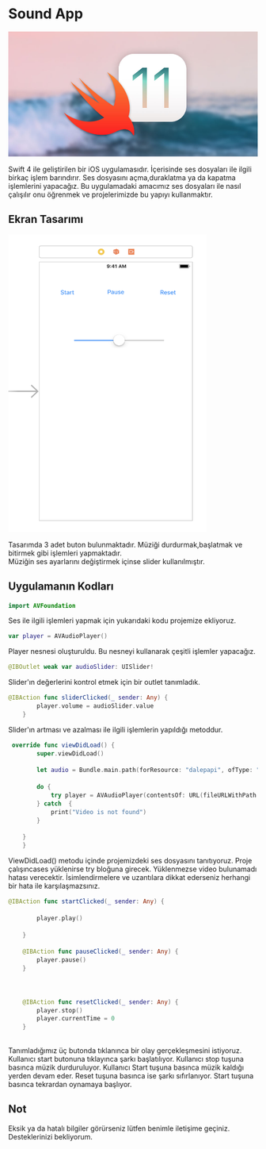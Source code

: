 # Sound App

![Screenshot](swift.jpg)

Swift 4 ile geliştirilen bir iOS uygulamasıdır. İçerisinde ses dosyaları ile ilgili birkaç işlem barındırır.
Ses dosyasını açma,duraklatma ya da kapatma işlemlerini yapacağız. Bu uygulamadaki amacımız ses dosyaları ile nasıl
çalışılır onu öğrenmek ve projelerimizde bu yapıyı kullanmaktır. <br>


## Ekran Tasarımı

<img width="400" height="600" src = "pic1.png" > <br>

Tasarımda 3 adet buton bulunmaktadır. Müziği durdurmak,başlatmak ve bitirmek gibi işlemleri yapmaktadır. <br>
Müziğin ses ayarlarını değiştirmek içinse slider kullanılmıştır. <br>

## Uygulamanın Kodları

```swift 
import AVFoundation
```

Ses ile ilgili işlemleri yapmak için yukarıdaki kodu projemize ekliyoruz. <br>

```swift 
var player = AVAudioPlayer() 
```

Player nesnesi oluşturuldu. Bu nesneyi kullanarak çeşitli işlemler yapacağız. <br>

```swift 
@IBOutlet weak var audioSlider: UISlider!
```

Slider'ın değerlerini kontrol etmek için bir outlet tanımladık. <br>

```swift 
@IBAction func sliderClicked(_ sender: Any) {
        player.volume = audioSlider.value
    }
```

Slider'ın artması ve azalması ile ilgili işlemlerin yapıldığı metoddur.  <br>

```swift 
 override func viewDidLoad() {
        super.viewDidLoad()
      
        let audio = Bundle.main.path(forResource: "dalepapi", ofType: "mp3")
        
        do {
            try player = AVAudioPlayer(contentsOf: URL(fileURLWithPath : audio!))
        } catch  {
            print("Video is not found")
        }
        
    }
    } 
```

ViewDidLoad() metodu içinde projemizdeki ses dosyasını tanıtıyoruz. Proje çalışıncases yüklenirse try bloğuna girecek. Yüklenmezse video bulunamadı hatası verecektir. İsimlendirmelere ve uzantılara dikkat ederseniz herhangi bir hata ile karşılaşmazsınız. <br>


```swift 
@IBAction func startClicked(_ sender: Any) {
        
        player.play()
        
    }
    
    @IBAction func pauseClicked(_ sender: Any) {
        player.pause()
    }
    
   
    
    @IBAction func resetClicked(_ sender: Any) {
        player.stop()
        player.currentTime = 0
    }
    
```

Tanımladığımız üç butonda tıklanınca bir olay gerçekleşmesini istiyoruz. Kullanıcı start butonuna tıklayınca şarkı başlatılıyor. Kullanıcı stop tuşuna basınca müzik durduruluyor. Kullanıcı Start tuşuna basınca müzik kaldığı yerden devam eder. Reset tuşuna basınca ise şarkı sıfırlanıyor. Start tuşuna basınca tekrardan oynamaya başlıyor. <br>



## Not  

Eksik ya da hatalı bilgiler görürseniz lütfen benimle iletişime geçiniz. Desteklerinizi bekliyorum.

    
    





